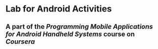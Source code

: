 # Lab for Android Activities
## A part of the *Programming Mobile Applications for Android Handheld Systems* course on *Coursera*